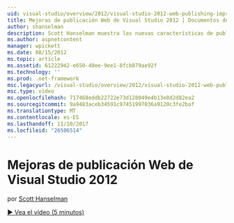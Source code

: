 ```yaml
---
uid: visual-studio/overview/2012/visual-studio-2012-web-publishing-improvements
title: Mejoras de publicación Web de Visual Studio 2012 | Documentos de Microsoft
author: shanselman
description: Scott Hanselman muestra las nuevas características de publicación de web en Visual Studio 2012.
ms.author: aspnetcontent
manager: wpickett
ms.date: 08/15/2012
ms.topic: article
ms.assetid: 61222942-e650-40ee-9ee1-8fcb879ae92f
ms.technology: ''
ms.prod: .net-framework
msc.legacyurl: /visual-studio/overview/2012/visual-studio-2012-web-publishing-improvements
msc.type: video
ms.openlocfilehash: 717468eddb22722e73d128049e4b13e8d2d82ea2
ms.sourcegitcommit: 9a9483aceb34591c97451997036a9120c3fe2baf
ms.translationtype: MT
ms.contentlocale: es-ES
ms.lasthandoff: 11/10/2017
ms.locfileid: "26506514"
---
```

<a name="visual-studio-2012-web-publishing-improvements"></a>Mejoras de publicación Web de Visual Studio 2012
====================
por [Scott Hanselman](https://github.com/shanselman)

[&#9654; Vea el vídeo (5 minutos)](https://channel9.msdn.com/Blogs/ASP-NET-Site-Videos/visual-studio-2012-web-publishing-improvements)
